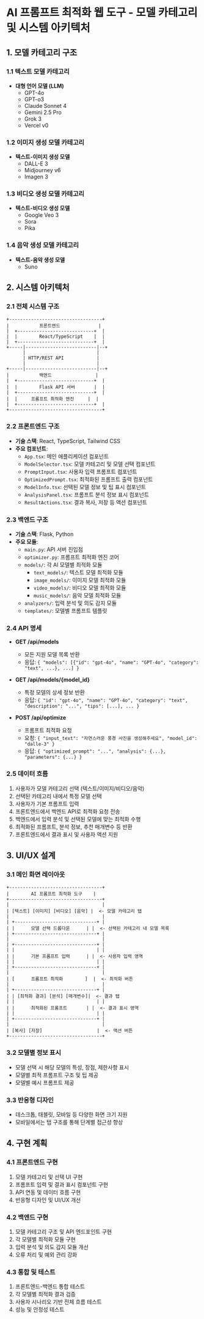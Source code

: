 # AI 프롬프트 최적화 웹 도구 - 모델 카테고리 및 시스템 아키텍처

## 1. 모델 카테고리 구조

### 1.1 텍스트 모델 카테고리
- **대형 언어 모델 (LLM)**
  - GPT-4o
  - GPT-o3
  - Claude Sonnet 4
  - Gemini 2.5 Pro
  - Grok 3
  - Vercel v0

### 1.2 이미지 생성 모델 카테고리
- **텍스트-이미지 생성 모델**
  - DALL-E 3
  - Midjourney v6
  - Imagen 3

### 1.3 비디오 생성 모델 카테고리
- **텍스트-비디오 생성 모델**
  - Google Veo 3
  - Sora
  - Pika

### 1.4 음악 생성 모델 카테고리
- **텍스트-음악 생성 모델**
  - Suno

## 2. 시스템 아키텍처

### 2.1 전체 시스템 구조
```
+----------------------------------+
|           프론트엔드              |
|  +----------------------------+  |
|  |        React/TypeScript    |  |
|  +----------------------------+  |
+-----|--------------------------|--+
      |                          |
      | HTTP/REST API            |
      |                          |
+-----|--------------------------|--+
|           백엔드                |
|  +----------------------------+  |
|  |        Flask API 서버       |  |
|  +----------------------------+  |
|  |     프롬프트 최적화 엔진     |  |
|  +----------------------------+  |
+----------------------------------+
```

### 2.2 프론트엔드 구조
- **기술 스택**: React, TypeScript, Tailwind CSS
- **주요 컴포넌트**:
  - `App.tsx`: 메인 애플리케이션 컴포넌트
  - `ModelSelector.tsx`: 모델 카테고리 및 모델 선택 컴포넌트
  - `PromptInput.tsx`: 사용자 입력 프롬프트 컴포넌트
  - `OptimizedPrompt.tsx`: 최적화된 프롬프트 출력 컴포넌트
  - `ModelInfo.tsx`: 선택된 모델 정보 및 팁 표시 컴포넌트
  - `AnalysisPanel.tsx`: 프롬프트 분석 정보 표시 컴포넌트
  - `ResultActions.tsx`: 결과 복사, 저장 등 액션 컴포넌트

### 2.3 백엔드 구조
- **기술 스택**: Flask, Python
- **주요 모듈**:
  - `main.py`: API 서버 진입점
  - `optimizer.py`: 프롬프트 최적화 엔진 코어
  - `models/`: 각 AI 모델별 최적화 모듈
    - `text_models/`: 텍스트 모델 최적화 모듈
    - `image_models/`: 이미지 모델 최적화 모듈
    - `video_models/`: 비디오 모델 최적화 모듈
    - `music_models/`: 음악 모델 최적화 모듈
  - `analyzers/`: 입력 분석 및 의도 감지 모듈
  - `templates/`: 모델별 프롬프트 템플릿

### 2.4 API 명세
- **GET /api/models**
  - 모든 지원 모델 목록 반환
  - 응답: `{ "models": [{"id": "gpt-4o", "name": "GPT-4o", "category": "text", ...}, ...] }`

- **GET /api/models/{model_id}**
  - 특정 모델의 상세 정보 반환
  - 응답: `{ "id": "gpt-4o", "name": "GPT-4o", "category": "text", "description": "...", "tips": [...], ... }`

- **POST /api/optimize**
  - 프롬프트 최적화 요청
  - 요청: `{ "input_text": "자연스러운 풍경 사진을 생성해주세요", "model_id": "dalle-3" }`
  - 응답: `{ "optimized_prompt": "...", "analysis": {...}, "parameters": {...} }`

### 2.5 데이터 흐름
1. 사용자가 모델 카테고리 선택 (텍스트/이미지/비디오/음악)
2. 선택된 카테고리 내에서 특정 모델 선택
3. 사용자가 기본 프롬프트 입력
4. 프론트엔드에서 백엔드 API로 최적화 요청 전송
5. 백엔드에서 입력 분석 및 선택된 모델에 맞는 최적화 수행
6. 최적화된 프롬프트, 분석 정보, 추천 매개변수 등 반환
7. 프론트엔드에서 결과 표시 및 사용자 액션 지원

## 3. UI/UX 설계

### 3.1 메인 화면 레이아웃
```
+----------------------------------+
|        AI 프롬프트 최적화 도구    |
+----------------------------------+
|                                  |
| [텍스트] [이미지] [비디오] [음악] |  <- 모델 카테고리 탭
|                                  |
| +------------------------------+ |
| |      모델 선택 드롭다운      | |  <- 선택된 카테고리 내 모델 목록
| +------------------------------+ |
|                                  |
| +------------------------------+ |
| |                              | |
| |      기본 프롬프트 입력      | |  <- 사용자 입력 영역
| |                              | |
| +------------------------------+ |
|                                  |
| [      프롬프트 최적화        ]  |  <- 최적화 버튼
|                                  |
| +------------------------------+ |
| | [최적화 결과] [분석] [매개변수]|  <- 결과 탭
| |                              | |
| |      최적화된 프롬프트       | |  <- 결과 표시 영역
| |                              | |
| +------------------------------+ |
|                                  |
| [복사] [저장]                    |  <- 액션 버튼
+----------------------------------+
```

### 3.2 모델별 정보 표시
- 모델 선택 시 해당 모델의 특성, 장점, 제한사항 표시
- 모델별 최적 프롬프트 구조 및 팁 제공
- 모델별 예시 프롬프트 제공

### 3.3 반응형 디자인
- 데스크톱, 태블릿, 모바일 등 다양한 화면 크기 지원
- 모바일에서는 탭 구조를 통해 단계별 접근성 향상

## 4. 구현 계획

### 4.1 프론트엔드 구현
1. 모델 카테고리 및 선택 UI 구현
2. 프롬프트 입력 및 결과 표시 컴포넌트 구현
3. API 연동 및 데이터 흐름 구현
4. 반응형 디자인 및 UI/UX 개선

### 4.2 백엔드 구현
1. 모델 카테고리 구조 및 API 엔드포인트 구현
2. 각 모델별 최적화 모듈 구현
3. 입력 분석 및 의도 감지 모듈 개선
4. 오류 처리 및 예외 관리 강화

### 4.3 통합 및 테스트
1. 프론트엔드-백엔드 통합 테스트
2. 각 모델별 최적화 결과 검증
3. 사용자 시나리오 기반 전체 흐름 테스트
4. 성능 및 안정성 테스트
